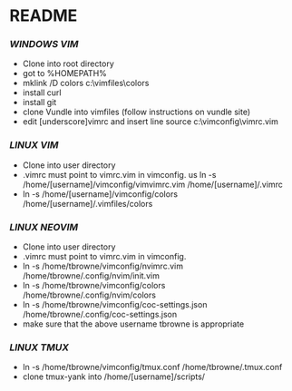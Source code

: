 # README #

### _WINDOWS VIM_
* Clone into root directory
* got to %HOMEPATH%
* mklink /D colors c:\vimfiles\colors
* install curl
* install git
* clone Vundle into vimfiles (follow instructions on vundle site)
* edit [underscore]vimrc and insert line source c:\vimconfig\vimrc.vim

### _LINUX VIM_
- Clone into user directory
- .vimrc must point to vimrc.vim in vimconfig. us ln -s /home/[username]/vimconfig/vimvimrc.vim /home/[username]/.vimrc
- ln -s /home/[username]/vimconfig/colors /home/[username]/.vimfiles/colors

### _LINUX NEOVIM_
- Clone into user directory
- .vimrc must point to vimrc.vim in vimconfig. 
- ln -s /home/tbrowne/vimconfig/nvimrc.vim /home/tbrowne/.config/nvim/init.vim
- ln -s /home/tbrowne/vimconfig/colors /home/tbrowne/.config/nvim/colors
- ln -s /home/tbrowne/vimconfig/coc-settings.json /home/tbrowne/.config/coc-settings.json
- make sure that the above username tbrowne is appropriate


### _LINUX TMUX_
- ln -s /home/tbrowne/vimconfig/tmux.conf /home/tbrowne/.tmux.conf
- clone tmux-yank into /home/[username]/scripts/




